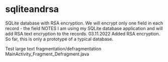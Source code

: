 # sqliteandrsa
SQLite database with RSA encryption. We will encrypt only one field in each record - the field NOTES
I am using my SQLite database application and will add RSA text encryption to the records. 
03.11.2022 Added RSA encryption. So far, this is only a prototype of a typical database.

Test large text fragmentation/defragmentation MainActivity_Fragment_Defragment.java
